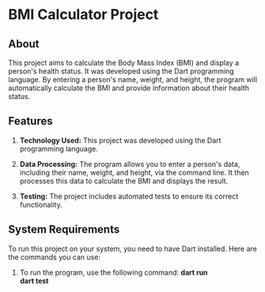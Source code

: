 # BMI Calculator Project

## About

This project aims to calculate the Body Mass Index (BMI) and display a person's health status. It was developed using the Dart programming language. By entering a person's name, weight, and height, the program will automatically calculate the BMI and provide information about their health status.

## Features

1. **Technology Used:** This project was developed using the Dart programming language.

2. **Data Processing:** The program allows you to enter a person's data, including their name, weight, and height, via the command line. It then processes this data to calculate the BMI and displays the result.

3. **Testing:** The project includes automated tests to ensure its correct functionality.

## System Requirements

To run this project on your system, you need to have Dart installed. Here are the commands you can use:

1. To run the program, use the following command:
**dart run**  
**dart test**
